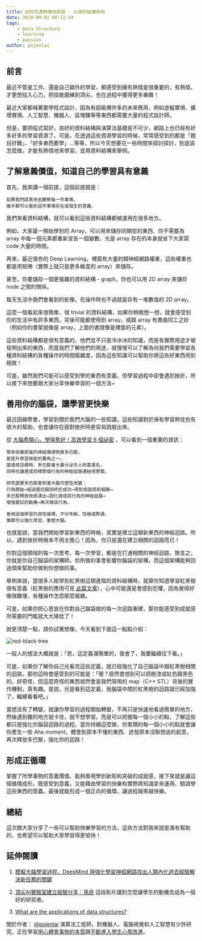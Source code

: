 ```yaml
---
title: 如何充滿熱情地學習 - 以資料結構為例
date: 2018-09-02 00:11:34
tags:
    - Data Structure
    - learning
    - passion
author: pojenlai
---
```


## 前言

最近不管是工作、還是自己額外的學習，都感受到擁有熱情是很重要的，有熱情，才更想投入心力，把技能磨練到頂尖，也在過程中獲得更多樂趣！

最近大家都喊著要學程式設計，因為有超級爆炸多的未來應用，例如虛擬實境、擴增實境、人工智慧、機器人、區塊鍊等等東西都需要大量的程式設計師。

但是，要把程式寫好，良好的資料結構與演算法基礎是不可少，網路上也已經有好多好多的學習資源了。可是，在透過這些資源學習的時候，常常感受到的都是「題目好難」、「好多東西要學」...等等，所以今天想要花一些時間來探討探討，到底該怎麼做，才能有熱情地來學習，並用資料結構來舉例。

## 了解意義價值，知道自己的學習具有意義

首先，我來講一個前提，這個前提就是：

```
如果我們認真地去觀察每一件事情，
幾乎都可以看到這件事情存在或發生的意義。
```

我們來看資料結構，就可以看到這些資料結構都被運用在很多地方。

例如，大家最一開始學到的 Array，可以用來儲存同類型的東西、你不需要為 array 中每一個元素都重新宣告一個變數，光是 array 存在的本身就省下大家寫 code 大量的時間。

再來，最近很夯的 Deep Learning，裡面有大量的類神經網路權重，這些權重也都是用矩陣（實際上就只是更多維度的 array）來儲存。

甚至，你要儲存一個更複雜的資料結構 - graph，你也可以用 2D array 來儲存 node 之間的關係。

每天生活中我們會看到的影像，在操作時也不過就是存有一堆數值的 2D array。

這麼一個看起來很簡單、很 trivial 的資料結構，如果你稍微想一想，就會感受到你的生活中有許多東西，背後可能都使用到 array，或跟 array 有異曲同工之妙（例如你的書架就像是 array，上面的書就像是裡面的元素）。

這些資料結構都是很有意義的，他們並不只是冷冰冰的知識，而是有實際用途才被發明出來的東西，而當我們了解他們的用途，就慢慢可以了解為何我們需要學習各種資料結構的各種操作的時間複雜度，因為這些知識可以幫助你將這些好東西用到極致！

可是，雖然我們可能可以感受到學的東西有意義，但學習過程中卻會遇到挫折，所以接下來想要跟大家分享快樂學習的一個方法~

## 善用你的腦袋，讓學習更快樂

最近因緣際會，學習到關於我們大腦的一些知識，這些知識對於保有學習熱忱也有很大的幫助，也會讓你在面對挫折時更容易跳脫出來。

從 [大腦愈開心，學得愈好！高效學習 6 個祕密](https://www.commonhealth.com.tw/article/article.action?nid=65085&fullpage=true) ，可以看到一個重要的資訊：

```
帶來快樂感覺的神經傳導物質多巴胺，
是提升學習效能的要角之一。
當達成目標時，多巴胺會大量分泌令人欣喜莫名，
同時也讓達成目標那個行為的神經迴路連結得更緊。
 
研究證實多巴胺會刺激大腦可塑性改變：
行為開始→經過嘗試錯誤終於成功→得到成就感和報酬→
多巴胺釋放快感湧出→固化達成該行為的神經迴路→
增強嘗試的動機→再次做該行為。
 
善用這個學習的良性循環，不分年齡、性格或際遇，
誰都可以強化學習，重塑大腦。
```

也就是說，當我們開始學習新東西的時候，其實是建立這類新東西的神經迴路。所以，遇到挫折時根本不用太擔心！因為，你只是還在建立相關的迴路而已！

你對這個領域的每一次思考、每一次學習，都是在打通相關的神經迴路，換言之，你就是你自己腦袋的架構師。你所做的事會影響你腦袋的架構，而這個架構能夠回過頭來幫助你做到你想做的事。

舉例來說，當很多人剛學到紅黑樹這類進階的資料結構時，就算你知道學習紅黑樹很有意義（紅黑樹的應用可見 [此篇文章](https://hk.saowen.com/a/02a5ae6e9307199858e4140240dce1da26335a5ed33b2274795e3db36b490077)），心中可能還是會感到恐懼，因為覺得好像很難懂，各種操作怎麼那麼複雜。

可是，如果你把心思放在你對自己腦袋做的每一次迴路重建，那你能感受到成就感所需要的門檻就大大降低了！

說更清楚一點，請你試著想像，今天看到下面這一點點介紹：

![red-black-tree](https://i.imgur.com/Uf62e1j.jpg)

一般人的想法大概就是：「恩，這定義滿簡單的，我會了，我要繼續往下看。」

可是，如果你了解你自己光看完這些定義，就已經強化了自己腦袋中跟紅黑樹相關的迴路，那你這時會感受到的可能是：「喔？居然會想到可以把樹漆成紅色跟黑色的，好奇怪，但這麼奇怪的東西居然會是我們常用的 map（C++ STL）背後的實作機制，真有趣。是說，光是看到這定義，我腦袋中關於紅黑樹的迴路就已經加強了，繼續看看吧。」

當想法有了轉變，就讓你學習的過程開始轉變，不再只是快速地看過簡單的地方，然後遇到難的地方就卡住，就不想學習。而是可以把握每一個小小的點，了解這些都只是強化你腦袋迴路的過程。當你持續這麼做，你累積的每一個小小的點就會讓你產生一些 Aha moment，體會到原本不懂的東西、迸發原本沒聯想過的創意，再次釋放多巴胺，強化你的迴路！

## 形成正循環

掌握了所學事物的意義價值、能夠善用學到新知和突破的成就感，接下來就是讓這個循環成形，既感受到意義，又能藉由學習的快樂和實際將知識拿來運用、驗證學這些東西的意義。最後就能形成一個正向的循環，讓過程越來越快樂。

## 總結

這次跟大家分享了一些可以幫助快樂學習的方法，這些方法對我來說是滿有幫助的，也希望可以幫助大家學習得更愉快！

## 延伸閱讀

1. [模擬大腦學習過程，DeepMind 用強化學習神經網路找出人類內化過去經驗解決新任務的關鍵](https://www.ithome.com.tw/news/123178)

2. [頂尖AI實驗室建立經驗分享：孫民](https://www.youtube.com/watch?v=51Nw2eHR48c&feature=youtu.be&t=1719s)
這段影片講到怎麼讓學生的動機去成為一個好的研究者。
3. [What are the applications of data structures?](https://www.quora.com/What-are-the-applications-of-data-structures)

關於作者：
[@pojenlai](https://pojenlai.wordpress.com/) 演算法工程師，對機器人、電腦視覺和人工智慧有少許研究，正在學習[用心體會事物的本質](https://buzzorange.com/techorange/2017/07/10/elon-musk-first-principle/)跟[不斷進入學生心態改進](https://www.ted.com/talks/eduardo_briceno_how_to_get_better_at_the_things_you_care_about)。
